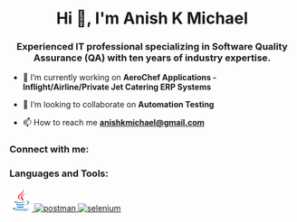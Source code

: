 <h1 align="center">Hi 👋, I'm Anish K Michael</h1>
<h3 align="center">Experienced IT professional specializing in Software Quality Assurance (QA) with ten years of industry expertise.</h3>

- 🔭 I’m currently working on **AeroChef Applications - Inflight/Airline/Private Jet Catering ERP Systems**

- 👯 I’m looking to collaborate on **Automation Testing**

- 📫 How to reach me **anishkmichael@gmail.com**

<h3 align="left">Connect with me:</h3>
<p align="left">
</p>

<h3 align="left">Languages and Tools:</h3>
<p align="left"> <a href="https://www.java.com" target="_blank" rel="noreferrer"> <img src="https://raw.githubusercontent.com/devicons/devicon/master/icons/java/java-original.svg" alt="java" width="40" height="40"/> </a> <a href="https://postman.com" target="_blank" rel="noreferrer"> <img src="https://www.vectorlogo.zone/logos/getpostman/getpostman-icon.svg" alt="postman" width="40" height="40"/> </a> <a href="https://www.selenium.dev" target="_blank" rel="noreferrer"> <img src="https://raw.githubusercontent.com/detain/svg-logos/780f25886640cef088af994181646db2f6b1a3f8/svg/selenium-logo.svg" alt="selenium" width="40" height="40"/> </a> </p>
